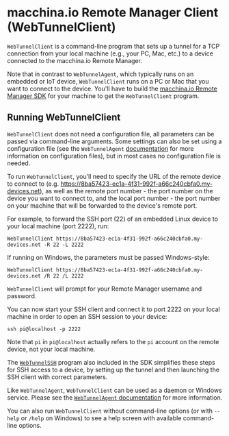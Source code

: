 # macchina.io Remote Manager Client (WebTunnelClient)

`WebTunnelClient` is a command-line program that sets up a tunnel for a TCP connection from your
local machine (e.g., your PC, Mac, etc.) to a device connected to the macchina.io
Remote Manager.

Note that in contrast to `WebTunnelAgent`, which typically runs on an embedded or IoT
device, `WebTunnelClient` runs on a PC or Mac that you want to connect to the
device. You'll have to build the [macchina.io Remote Manager SDK](../../README.md)
for your machine to get the `WebTunnelClient` program.

## Running WebTunnelClient

`WebTunnelClient` does not need a configuration file, all parameters can be passed
via command-line arguments. Some settings can also be set using a configuration file
(see the `WebTunnelAgent` [documentation](../WebTunnelAgent/README.md) for more
information on configuration files), but in most cases no configuration file is needed.

To run `WebTunnelClient`, you'll need to specify the URL of the remote device to connect
to (e.g. https://8ba57423-ec1a-4f31-992f-a66c240cbfa0.my-devices.net), as well as
the remote port number - the port number on the device you want to connect to, and the
local port number - the port number on your machine that will be forwarded to the device's
remote port.

For example, to forward the SSH port (22) of an embedded Linux device to your local
machine (port 2222), run:

```
WebTunnelClient https://8ba57423-ec1a-4f31-992f-a66c240cbfa0.my-devices.net -R 22 -L 2222
```

If running on Windows, the parameters must be passed Windows-style:

```
WebTunnelClient https://8ba57423-ec1a-4f31-992f-a66c240cbfa0.my-devices.net /R 22 /L 2222
```

`WebTunnelClient` will prompt for your Remote Manager username and password.

You can now start your SSH client and connect it to port 2222 on your local machine
in order to open an SSH session to your device:

```
ssh pi@localhost -p 2222
```

Note that `pi` in `pi@localhost` actually refers to the `pi` account on the
remote device, not your local machine.

The [`WebTunnelSSH`](../WebTunnelSSH/README.md) program also included in the
SDK simplifies these steps for SSH access to a device, by setting up the tunnel
and then launching the SSH client with correct parameters.

Like `WebTunnelAgent`, `WebTunnelClient` can be used as a daemon or Windows service.
Please see the [`WebTunnelAgent` documentation](../WebTunnelAgent/README.md) for more information.

You can also run `WebTunnelClient` without command-line options (or with `--help`
or `/help` on Windows) to see a help screen with available command-line options.
